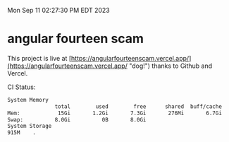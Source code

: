 Mon Sep 11 02:27:30 PM EDT 2023

# angular fourteen scam


This project is live at [https://angularfourteenscam.vercel.app/](https://angularfourteenscam.vercel.app/ "dog!") thanks to Github and Vercel.

CI Status: 

```bash
System Memory
               total        used        free      shared  buff/cache   available
Mem:            15Gi       1.2Gi       7.3Gi       276Mi       6.7Gi        13Gi
Swap:          8.0Gi          0B       8.0Gi
System Storage
915M	.
```
